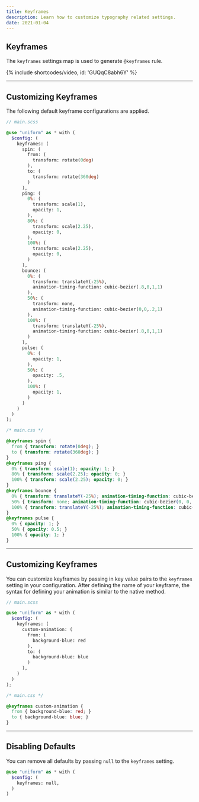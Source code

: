 ```yaml
---
title: Keyframes
description: Learn how to customize typography related settings.
date: 2021-01-04
---
```


## Keyframes

The `keyframes` settings map is used to generate `@keyframes` rule.

{% include shortcodes/video, id: 'GUQqC8abh6Y' %}

---

## Customizing Keyframes

The following default keyframe configurations are applied.

```scss
// main.scss

@use "uniform" as * with (
  $config: (
    keyframes: (
      spin: (
        from: (
          transform: rotate(0deg)
        ),
        to: (
          transform: rotate(360deg)
        )
      ),
      ping: (
        0%: (
          transform: scale(1),
          opacity: 1,
        ),
        80%: (
          transform: scale(2.25),
          opacity: 0,
        ),
        100%: (
          transform: scale(2.25),
          opacity: 0,
        )
      ),
      bounce: (
        0%: (
          transform: translateY(-25%),
          animation-timing-function: cubic-bezier(.8,0,1,1)
        ),
        50%: (
          transform: none,
          animation-timing-function: cubic-bezier(0,0,.2,1)
        ),
        100%: (
          transform: translateY(-25%),
          animation-timing-function: cubic-bezier(.8,0,1,1)
        )
      ),
      pulse: (
        0%: (
          opacity: 1,
        ),
        50%: (
          opacity: .5,
        ),
        100%: (
          opacity: 1,
        )
      )
    )
  )
);
```

```css
/* main.css */

@keyframes spin {
  from { transform: rotate(0deg); }
  to { transform: rotate(360deg); }
}
@keyframes ping {
  0% { transform: scale(1); opacity: 1; }
  80% { transform: scale(2.25); opacity: 0; }
  100% { transform: scale(2.25); opacity: 0; }
}
@keyframes bounce {
  0% { transform: translateY(-25%); animation-timing-function: cubic-bezier(0.8, 0, 1, 1); }
  50% { transform: none; animation-timing-function: cubic-bezier(0, 0, 0.2, 1); }
  100% { transform: translateY(-25%); animation-timing-function: cubic-bezier(0.8, 0, 1, 1); }
}
@keyframes pulse {
  0% { opacity: 1; }
  50% { opacity: 0.5; }
  100% { opacity: 1; }
}
```

---

## Customizing Keyframes

You can customize keyframes by passing in key value pairs to the `keyframes` setting in your configuration. After defining the name of your keyframe, the syntax for defining your animation is similar to the native method.

```scss
// main.scss

@use "uniform" as * with (
  $config: (
    keyframes: (
      custom-animation: (
        from: (
          background-blue: red
        ),
        to: (
          background-blue: blue
        )
      ),
    )
  )
);
```

```css
/* main.css */

@keyframes custom-animation {
  from { background-blue: red; }
  to { background-blue: blue; }
}
```

---

## Disabling Defaults

You can remove all defaults by passing `null` to the `keyframes` setting.

```scss
@use "uniform" as * with (
  $config: (
    keyframes: null,
  )
)
